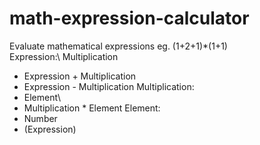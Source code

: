 # math-expression-calculator
Evaluate mathematical expressions eg. (1+2+1)*(1+1)\
Expression:\ 
    Multiplication
  * Expression + Multiplication
  * Expression - Multiplication
Multiplication:
  * Element\
  * Multiplication * Element
Element:
  * Number
  * (Expression)
